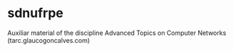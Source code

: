 sdnufrpe
========

Auxiliar material of the discipline Advanced Topics on Computer Networks (tarc.glaucogoncalves.com)
